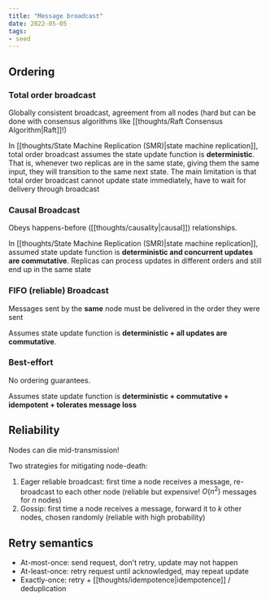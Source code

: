 ```yaml
---
title: "Message broadcast"
date: 2022-05-05
tags:
- seed
---
```


## Ordering
### Total order broadcast
Globally consistent broadcast, agreement from all nodes (hard but can be done with consensus algorithms like [[thoughts/Raft Consensus Algorithm|Raft]]!)

In [[thoughts/State Machine Replication (SMR)|state machine replication]], total order broadcast assumes the state update function is **deterministic**. That is, whenever two replicas are in the same state, giving them the same input, they will transition to the same next state. The main limitation is that total order broadcast cannot update state immediately, have to wait for delivery through broadcast

### Causal Broadcast
Obeys happens-before ([[thoughts/causality|causal]]) relationships.

In [[thoughts/State Machine Replication (SMR)|state machine replication]], assumed state update function is **deterministic and concurrent updates are commutative**. Replicas can process updates in different orders and still end up in the same state

### FIFO (reliable) Broadcast
Messages sent by the **same** node must be delivered in the order they were sent 

Assumes state update function is **deterministic + all updates are commutative**.

### Best-effort
No ordering guarantees.

Assumes state update function is **deterministic + commutative + idempotent + tolerates message loss**

## Reliability
Nodes can die mid-transmission!

Two strategies for mitigating node-death:
1. Eager reliable broadcast: first time a node receives a message, re-broadcast to each other node (reliable but expensive! $O(n^2)$ messages for $n$ nodes)
2. Gossip: first time a node receives a message, forward it to $k$ other nodes, chosen randomly (reliable with high probability)

## Retry semantics
- At-most-once: send request, don't retry, update may not happen
- At-least-once: retry request until acknowledged, may repeat update
- Exactly-once: retry + [[thoughts/idempotence|idempotence]] / deduplication